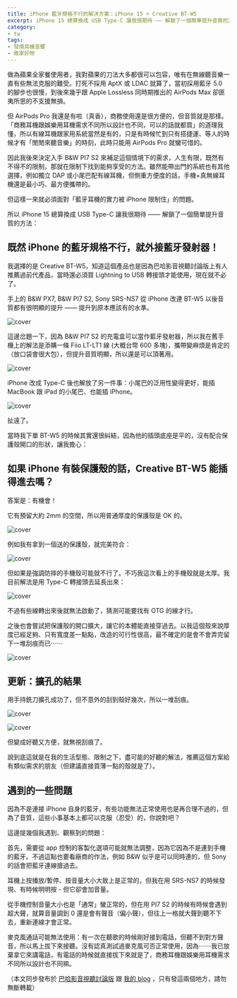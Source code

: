 ```yaml
---
title: iPhone 藍牙規格不行的解決方案：iPhone 15 + Creative BT-W5
excerpt: iPhone 15 總算換成 USB Type-C 讓我很期待 —— 解鎖了一個簡單提升音質的方法：iPhone 的藍牙規格不行，就接藍牙發射器！
category:
- tw
tags:
- 發燒耳機音響
- 敗家好物
---
```


做為蘋果全家餐使用者，我對蘋果的刀法大多都很可以包容，唯有在無線聽音樂一直有些無法克服的難受。打死不採用 AptX 或 LDAC 就算了，當初採用藍牙 5.0 的腳步也很慢，到後來幾乎跟 Apple Lossless 同時期推出的 AirPods Max 卻匪夷所思的不支援無損。

但 AirPods Pro 我還是有啦（真香），商務使用還是很方便的，但音質就是那樣。「商務耳機跟娛樂用耳機需求不同所以設計也不同，可以的話就都買」的道理我懂，所以有線耳機跟家用系統當然是有的，只是有時候忙到只有搭捷運、等人的時候才有「閒閒來聽音樂」的時刻，此時只能用 AirPods Pro 就蠻可惜的。

因此我後來決定入手 B&W PI7 S2 來補足這個情境下的需求，人生有限，既然有不得不的限制，那就在限制下找到能夠享受的方法。雖然能帶出門的系統也有其他選擇，例如獨立 DAP 或小尾巴配有線耳機，但側重方便度的話，手機+真無線耳機還是最小巧、最方便攜帶的。

但這樣一來就必須面對「藍牙耳機的實力被 iPhone 限制住」的問題。

所以 iPhone 15 總算換成 USB Type-C 讓我很期待 —— 解鎖了一個簡單提升音質的方法：

## 既然 iPhone 的藍牙規格不行，就外接藍牙發射器！

我選擇的是 Creative BT-W5，知道這個產品也是因為巴哈影音視聽討論版上有人推薦過前代產品，當時還必須買 Lightning to USB 轉接頭才能使用，現在就不必了。

手上的 B&W PX7, B&W PI7 S2, Sony SRS-NS7 從 iPhone 改連 BT-W5 以後音質都有很明顯的提升 —— 提升到原本應該有的水準。

![cover](/images/posts/2023-10-08-01.jpeg)

這邊岔題一下，因為 B&W PI7 S2 的充電盒可以當作藍牙發射器，所以我在舊手機上的解法是添購一條 Fiio LT-LT1 線 (大概台幣 600 多塊)，攜帶變麻煩是肯定的（放口袋會很大包），但提升音質明顯，所以還是可以頂著用。

![cover](/images/posts/2023-10-08-02.jpeg)

iPhone 改成 Type-C 後也解放了另一件事：小尾巴的泛用性變得更好，能插 MacBook 跟 iPad 的小尾巴、也能插 iPhone。

![cover](/images/posts/2023-10-08-03.jpeg)

扯遠了。

當時我下單 BT-W5 的時候其實還很糾結，因為他的插頭底座是平的，沒有配合保護殼開口的形狀，讓我擔心：

## 如果 iPhone 有裝保護殼的話，Creative BT-W5 能插得進去嗎？

答案是：有機會！

它有預留大約 2mm 的空間，所以用普通厚度的保護殼是 OK 的。

![cover](/images/posts/2023-10-08-05.jpeg)

例如我有拿到一個送的保護殼，就完美符合：

![cover](/images/posts/2023-10-08-06.jpeg)

但如果是強調防摔的手機殼可能就不行了。不巧我這次看上的手機殼就是太厚。我目前解法是用 Type-C 轉接頭去延長出來：

![cover](/images/posts/2023-10-08-07.jpeg)

不過有些線轉出來後就無法啟動了，猜測可能要找有 OTG 的線才行。

之後也會嘗試把保護殼的開口擴大，讓它的本體能直接穿過去。以我這個殼來說厚度已經足夠、只有寬度差一點點，改造的可行性很高，最不確定的是會不會弄完留下一堆刮痕而已⋯⋯

![cover](/images/posts/2023-10-08-08.jpeg)

## 更新：擴孔的結果

用手持銑刀擴孔成功了，但不意外的刮到殼好幾次，所以一堆刮痕。

![cover](/images/posts/2023-10-08-09.jpeg)

![cover](/images/posts/2023-10-08-10.jpeg)

但變成好聽又方便，就無視刮痕了。

說到底這就是在我的生活型態、限制之下，盡可能的好聽的解法，推薦這個方案給有類似需求的朋友（但建議直接買薄一點的殼就是了）。

## 遇到的一些問題

因為不是連接 iPhone 自身的藍牙，有些功能無法正常使用也是再合理不過的，但為了音質，這些小事基本上都可以克服（忍受）的，你說對吧？

這邊提幾個我遇到、觀察到的問題：

首先，需要從 app 控制的客製化選項可能就無法調整，因為它因為不是連到手機的藍牙。不過這點也要看廠商的作法，例如 B&W 似乎是可以同時連的，但 Sony 的話會把藍牙連線搶過去。

耳機上按播放/暫停、按音量大小大致上是正常的，但我在用 SRS-NS7 的時候發現、有時候明明按 - 但它卻會加音量。

從手機控制音量大小也是「通常」蠻正常的，但在用 PI7 S2 的時候有時候會遇到超大聲，就算音量調到 0 還是會有聲音（偏小聲），但往上一格就大聲到聽不下去，重新連線才會正常。

麥克風通話可能無法使用：有一次在聽歌的時候剛好接到電話，但聽不到對方聲音，所以馬上拔下來接聽。沒有認真測試過麥克風可否正常使用，因為⋯⋯我已放棄拿它來講電話，有電話的時候就直接拔下來就是了，商務耳機跟娛樂用耳機需求不同所以設計也不同嘛。

（本文同步發布於 [巴哈影音視聽討論版](https://forum.gamer.com.tw/C.php?bsn=60535&snA=23700&tnum=1) 跟 [我的 blog](https://www.bruceli.net/tw/2023/10/08/iphone-15-usb-c-creative-bt-w5.html) ，只有發這兩個地方，請勿無斷轉載）
